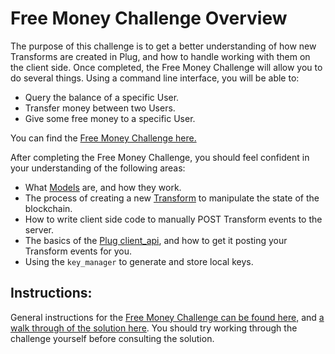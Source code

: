 # Free Money Challenge Overview

The purpose of this challenge is to get a better understanding of how new Transforms are created in Plug, and how to handle working with them on the client side. Once completed, the Free Money Challenge will allow you to do several things. Using a command line interface, you will be able to:

- Query the balance of a specific User.
- Transfer money between two Users.
- Give some free money to a specific User.

You can find the [Free Money Challenge here.]({{book.intro}})

After completing the Free Money Challenge, you should feel confident in your understanding of the following areas:

- What [Models]({{book.models}}) are, and how they work.
- The process of creating a new [Transform]({{book.transforms}}) to manipulate the state of the blockchain.
- How to write client side code to manually POST Transform events to the server.
- The basics of the [Plug client_api]({{book.api-client}}), and how to get it posting your Transform events for you.
- Using the `key_manager` to generate and store local keys.

## Instructions:

General instructions for the [Free Money Challenge can be found here,]({{book.intro}}) and [a walk through of the solution here]({{book.solution}}). You should try working through the challenge yourself before consulting the solution.
